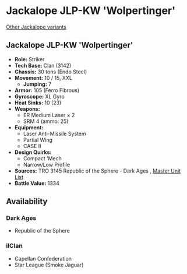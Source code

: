 # Jackalope JLP-KW 'Wolpertinger' 

[Other Jackalope variants](../jackalope.md) 

## Jackalope JLP-KW 'Wolpertinger' 

- **Role:** Striker 
- **Tech Base:** Clan (3142) 
- **Chassis:** 30 tons (Endo Steel) 
- **Movement:** 10 / 15, XXL 
  - **Jumping:** 7 
- **Armor:** 105 (Ferro Fibrous) 
- **Gyroscope:** XL Gyro 
- **Heat Sinks:** 10 (23) 
- **Weapons:** 
  - ER Medium Laser × 2 
  - SRM 4 (ammo: 25) 
- **Equipment:** 
  - Laser Anti-Missile System 
  - Partial Wing 
  - CASE II 
- **Design Quirks:** 
  - Compact ’Mech 
  - Narrow/Low Profile 
- **Sources:** TRO 3145 Republic of the Sphere - Dark Ages , [Master Unit List](http://masterunitlist.info/Unit/Details/6713) 
- **Battle Value:** 1334 

## Availability 

### Dark Ages 

- Republic of the Sphere 

### ilClan 

- Capellan Confederation 
- Star League (Smoke Jaguar) 

